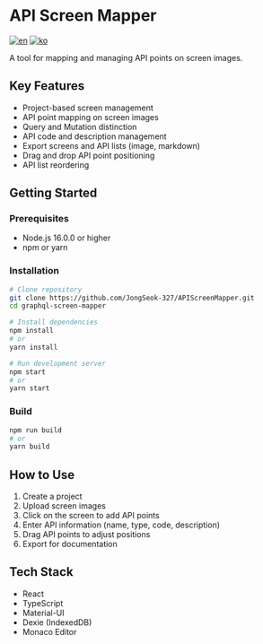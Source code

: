 # API Screen Mapper

[![en](https://img.shields.io/badge/lang-English-blue.svg)](README.md) [![ko](https://img.shields.io/badge/lang-한국어-red.svg)](README.ko.md)

A tool for mapping and managing API points on screen images.

## Key Features

- Project-based screen management
- API point mapping on screen images
- Query and Mutation distinction
- API code and description management
- Export screens and API lists (image, markdown)
- Drag and drop API point positioning
- API list reordering

## Getting Started

### Prerequisites

- Node.js 16.0.0 or higher
- npm or yarn

### Installation

```bash
# Clone repository
git clone https://github.com/JongSeok-327/APIScreenMapper.git
cd graphql-screen-mapper

# Install dependencies
npm install
# or
yarn install

# Run development server
npm start
# or
yarn start
```

### Build

```bash
npm run build
# or
yarn build
```

## How to Use

1. Create a project
2. Upload screen images
3. Click on the screen to add API points
4. Enter API information (name, type, code, description)
5. Drag API points to adjust positions
6. Export for documentation

## Tech Stack

- React
- TypeScript
- Material-UI
- Dexie (IndexedDB)
- Monaco Editor
